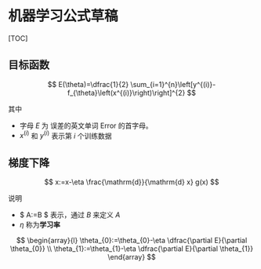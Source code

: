 # 机器学习公式草稿

[TOC]

## 目标函数

$$
E(\theta)=\dfrac{1}{2} \sum_{i=1}^{n}\left[y^{(i)}-f_{\theta}\left(x^{(i)}\right)\right]^{2}
$$

其中

* 字母 $E$ 为 误差的英文单词 $\text{Error}$ 的首字母。
* $x^{(i)}$ 和 $y^{(i)}$ 表示第 $i$ 个训练数据

## 梯度下降

$$
x:=x-\eta \frac{\mathrm{d}}{\mathrm{d} x} g(x)
$$

说明

* $ A:=B $ 表示，通过 $B$ 来定义 $A$
* $\eta$ 称为**学习率**

$$
\begin{array}{l}
\theta_{0}:=\theta_{0}-\eta \dfrac{\partial E}{\partial \theta_{0}} \\
\theta_{1}:=\theta_{1}-\eta \dfrac{\partial E}{\partial \theta_{1}}
\end{array}
$$

